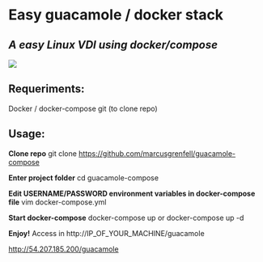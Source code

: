 # Easy guacamole / docker stack
## _A easy Linux VDI using docker/compose_

![](https://s3.gifyu.com/images/pronto.gif)

## Requeriments:
Docker / docker-compose
git (to clone repo)


## Usage:
**Clone repo**
git clone https://github.com/marcusgrenfell/guacamole-compose

**Enter project folder**
cd guacamole-compose


**Edit USERNAME/PASSWORD environment variables in docker-compose file**
vim docker-compose.yml

**Start docker-compose**
docker-compose up
or
docker-compose up -d

**Enjoy!**
Access in http://IP_OF_YOUR_MACHINE/guacamole

http://54.207.185.200/guacamole
